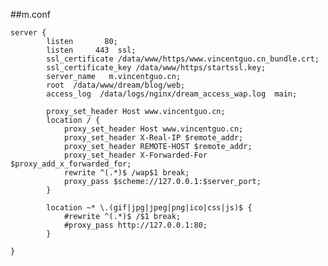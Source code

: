 ##m.conf

    server {
            listen       80;
            listen     443  ssl;
            ssl_certificate /data/www/https/www.vincentguo.cn_bundle.crt;
            ssl_certificate_key /data/www/https/startssl.key;
            server_name   m.vincentguo.cn;
            root  /data/www/dream/blog/web;
            access_log  /data/logs/nginx/dream_access_wap.log  main;
    
            proxy_set_header Host www.vincentguo.cn;
            location / {
                proxy_set_header Host www.vincentguo.cn;
                proxy_set_header X-Real-IP $remote_addr;
                proxy_set_header REMOTE-HOST $remote_addr;
                proxy_set_header X-Forwarded-For $proxy_add_x_forwarded_for;
                rewrite ^(.*)$ /wap$1 break;
                proxy_pass $scheme://127.0.0.1:$server_port;
            }
    
            location ~* \.(gif|jpg|jpeg|png|ico|css|js)$ {
                #rewrite ^(.*)$ /$1 break;
                #proxy_pass http://127.0.0.1:80;
            }
    
    }